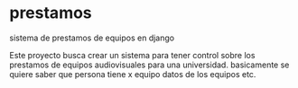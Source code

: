 # prestamos
sistema de prestamos de equipos en django

Este proyecto busca crear un sistema para tener control sobre los prestamos de equipos  audiovisuales para una universidad.
basicamente se quiere saber que persona tiene x equipo
datos de los equipos etc.
